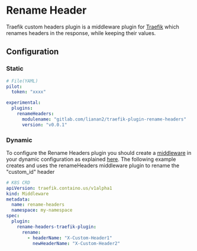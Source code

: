 # Rename Header

Traefik custom headers plugin is a middleware plugin for [Traefik](https://traefik.io) which renames headers in the response, while keeping their values.

## Configuration

### Static

```yaml
# File(YAML)
pilot:
  token: "xxxx"

experimental:
  plugins:
    renameHeaders:
      modulename: "gitlab.com/lianan2/traefik-plugin-rename-headers"
      version: "v0.0.1"
```

### Dynamic

To configure the Rename Headers plugin you should create a [middleware](https://docs.traefik.io/middlewares/overview/) in your dynamic configuration as explained [here](https://docs.traefik.io/middlewares/overview/). 
The following example creates and uses the renameHeaders middleware plugin to rename the "custom_id" header

```yaml
# K8S CRD
apiVersion: traefik.containo.us/v1alpha1
kind: Middleware
metadata:
  name: rename-headers
  namespace: my-namespace
spec:
  plugin:
    rename-headers-traefik-plugin:
      rename:
        - headerName: "X-Custom-Header1"
          newHeaderName: "X-Custom-Header2"
```
